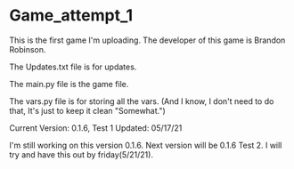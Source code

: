 # Game_attempt_1
This is the first game I'm uploading.
The developer of this game is Brandon Robinson.

The Updates.txt file is for updates.

The main.py file is the game file.

The vars.py file is for storing all the vars.
(And I know, I don't need to do that, It's just to keep it clean "Somewhat.")


Current Version: 0.1.6, Test 1
Updated: 05/17/21

I'm still working on this version 0.1.6. Next version will be 0.1.6 Test 2. I will try and have this out by friday(5/21/21).
